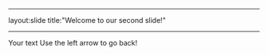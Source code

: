 _ _ _
layout:slide
title:"Welcome to our second slide!"
_ _ _
Your text
Use the left arrow to go back!
